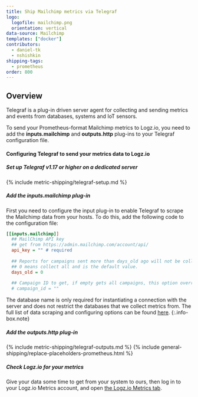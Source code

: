 ```yaml
---
title: Ship Mailchimp metrics via Telegraf
logo:
  logofile: mailchimp.png
  orientation: vertical
data-source: Mailchimp 
templates: ["docker"]
contributors:
  - daniel-tk
  - nshishkin
shipping-tags:  
  - prometheus
order: 800
---
```



## Overview

Telegraf is a plug-in driven server agent for collecting and sending metrics and events from databases, systems and IoT sensors.

To send your Prometheus-format Mailchimp metrics to Logz.io, you need to add the **inputs.mailchimp** and **outputs.http** plug-ins to your Telegraf configuration file.

#### Configuring Telegraf to send your metrics data to Logz.io

<div class="tasklist">

##### Set up Telegraf v1.17 or higher on a dedicated server

{% include metric-shipping/telegraf-setup.md %}
 
##### Add the inputs.mailchimp plug-in

First you need to configure the input plug-in to enable Telegraf to scrape the Mailchimp data from your hosts. To do this, add the following code to the configuration file:


``` ini
[[inputs.mailchimp]]
  ## MailChimp API key
  ## get from https://admin.mailchimp.com/account/api/
  api_key = "" # required
  
  ## Reports for campaigns sent more than days_old ago will not be collected.
  ## 0 means collect all and is the default value.
  days_old = 0
  
  ## Campaign ID to get, if empty gets all campaigns, this option overrides days_old
  # campaign_id = ""
```

<!-- info-box-start:info -->
The database name is only required for instantiating a connection with the server and does not restrict the databases that we collect metrics from. The full list of data scraping and configuring options can be found [here](https://github.com/influxdata/telegraf/blob/release-1.18/plugins/inputs/mailchimp/README.md).
{:.info-box.note}
<!-- info-box-end -->

##### Add the outputs.http plug-in

{% include metric-shipping/telegraf-outputs.md %}
{% include general-shipping/replace-placeholders-prometheus.html %}

##### Check Logz.io for your metrics

Give your data some time to get from your system to ours, then log in to your Logz.io Metrics account, and open [the Logz.io Metrics tab](https://app.logz.io/#/dashboard/metrics/).


</div>
